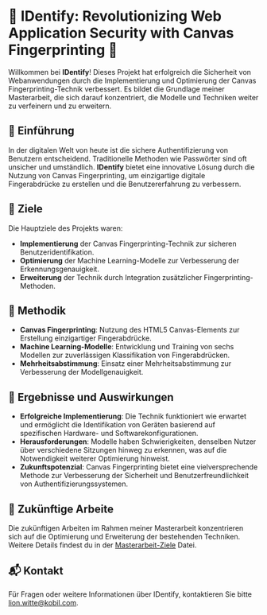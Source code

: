 # 🎉 IDentify: Revolutionizing Web Application Security with Canvas Fingerprinting 🎨

Willkommen bei **IDentify**! Dieses Projekt hat erfolgreich die Sicherheit von Webanwendungen durch die Implementierung und Optimierung der Canvas Fingerprinting-Technik verbessert. Es bildet die Grundlage meiner Masterarbeit, die sich darauf konzentriert, die Modelle und Techniken weiter zu verfeinern und zu erweitern.

## 🌟 Einführung

In der digitalen Welt von heute ist die sichere Authentifizierung von Benutzern entscheidend. Traditionelle Methoden wie Passwörter sind oft unsicher und umständlich. **IDentify** bietet eine innovative Lösung durch die Nutzung von Canvas Fingerprinting, um einzigartige digitale Fingerabdrücke zu erstellen und die Benutzererfahrung zu verbessern.

## 🥅 Ziele

Die Hauptziele des Projekts waren:
- **Implementierung** der Canvas Fingerprinting-Technik zur sicheren Benutzeridentifikation.
- **Optimierung** der Machine Learning-Modelle zur Verbesserung der Erkennungsgenauigkeit.
- **Erweiterung** der Technik durch Integration zusätzlicher Fingerprinting-Methoden.

## 🔧 Methodik

- **Canvas Fingerprinting**: Nutzung des HTML5 Canvas-Elements zur Erstellung einzigartiger Fingerabdrücke.
- **Machine Learning-Modelle**: Entwicklung und Training von sechs Modellen zur zuverlässigen Klassifikation von Fingerabdrücken.
- **Mehrheitsabstimmung**: Einsatz einer Mehrheitsabstimmung zur Verbesserung der Modellgenauigkeit.

## 🚀 Ergebnisse und Auswirkungen

- **Erfolgreiche Implementierung**: Die Technik funktioniert wie erwartet und ermöglicht die Identifikation von Geräten basierend auf spezifischen Hardware- und Softwarekonfigurationen.
- **Herausforderungen**: Modelle haben Schwierigkeiten, denselben Nutzer über verschiedene Sitzungen hinweg zu erkennen, was auf die Notwendigkeit weiterer Optimierung hinweist.
- **Zukunftspotenzial**: Canvas Fingerprinting bietet eine vielversprechende Methode zur Verbesserung der Sicherheit und Benutzerfreundlichkeit von Authentifizierungssystemen.

## 🔮 Zukünftige Arbeite

Die zukünftigen Arbeiten im Rahmen meiner Masterarbeit konzentrieren sich auf die Optimierung und Erweiterung der bestehenden Techniken. Weitere Details findest du in der [Masterarbeit-Ziele](Masterarbeit_Ziele.md) Datei.

## 📬 Kontakt

Für Fragen oder weitere Informationen über IDentify, kontaktieren Sie bitte [lion.witte@kobil.com](mailto:lion.witte@kobil.com).

